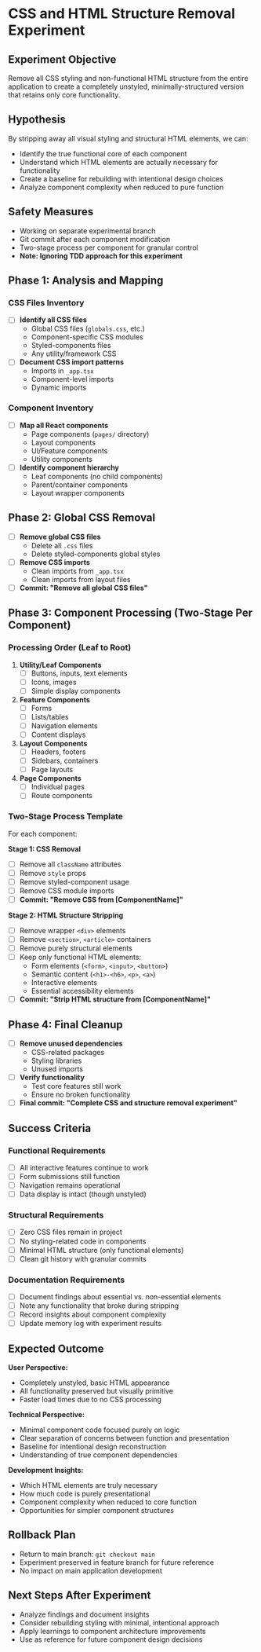 # CSS and HTML Structure Removal Experiment

## Experiment Objective
Remove all CSS styling and non-functional HTML structure from the entire application to create a completely unstyled, minimally-structured version that retains only core functionality.

## Hypothesis
By stripping away all visual styling and structural HTML elements, we can:
- Identify the true functional core of each component
- Understand which HTML elements are actually necessary for functionality
- Create a baseline for rebuilding with intentional design choices
- Analyze component complexity when reduced to pure function

## Safety Measures
- Working on separate experimental branch
- Git commit after each component modification
- Two-stage process per component for granular control
- **Note: Ignoring TDD approach for this experiment**

## Phase 1: Analysis and Mapping

### CSS Files Inventory
- [ ] **Identify all CSS files**
  - Global CSS files (`globals.css`, etc.)
  - Component-specific CSS modules
  - Styled-components files
  - Any utility/framework CSS
- [ ] **Document CSS import patterns**
  - Imports in `_app.tsx`
  - Component-level imports
  - Dynamic imports

### Component Inventory
- [ ] **Map all React components**
  - Page components (`pages/` directory)
  - Layout components
  - UI/Feature components
  - Utility components
- [ ] **Identify component hierarchy**
  - Leaf components (no child components)
  - Parent/container components
  - Layout wrapper components

## Phase 2: Global CSS Removal

- [ ] **Remove global CSS files**
  - Delete all `.css` files
  - Delete styled-components global styles
- [ ] **Remove CSS imports**
  - Clean imports from `_app.tsx`
  - Clean imports from layout files
- [ ] **Commit: "Remove all global CSS files"**

## Phase 3: Component Processing (Two-Stage Per Component)

### Processing Order (Leaf to Root)
1. **Utility/Leaf Components**
   - [ ] Buttons, inputs, text elements
   - [ ] Icons, images
   - [ ] Simple display components

2. **Feature Components**
   - [ ] Forms
   - [ ] Lists/tables
   - [ ] Navigation elements
   - [ ] Content displays

3. **Layout Components**
   - [ ] Headers, footers
   - [ ] Sidebars, containers
   - [ ] Page layouts

4. **Page Components**
   - [ ] Individual pages
   - [ ] Route components

### Two-Stage Process Template
For each component:

**Stage 1: CSS Removal**
- [ ] Remove all `className` attributes
- [ ] Remove `style` props
- [ ] Remove styled-component usage
- [ ] Remove CSS module imports
- [ ] **Commit: "Remove CSS from [ComponentName]"**

**Stage 2: HTML Structure Stripping**
- [ ] Remove wrapper `<div>` elements
- [ ] Remove `<section>`, `<article>` containers
- [ ] Remove purely structural elements
- [ ] Keep only functional HTML elements:
  - Form elements (`<form>`, `<input>`, `<button>`)
  - Semantic content (`<h1>-<h6>`, `<p>`, `<a>`)
  - Interactive elements
  - Essential accessibility elements
- [ ] **Commit: "Strip HTML structure from [ComponentName]"**

## Phase 4: Final Cleanup

- [ ] **Remove unused dependencies**
  - CSS-related packages
  - Styling libraries
  - Unused imports
- [ ] **Verify functionality**
  - Test core features still work
  - Ensure no broken functionality
- [ ] **Final commit: "Complete CSS and structure removal experiment"**

## Success Criteria

### Functional Requirements
- [ ] All interactive features continue to work
- [ ] Form submissions still function
- [ ] Navigation remains operational
- [ ] Data display is intact (though unstyled)

### Structural Requirements
- [ ] Zero CSS files remain in project
- [ ] No styling-related code in components
- [ ] Minimal HTML structure (only functional elements)
- [ ] Clean git history with granular commits

### Documentation Requirements
- [ ] Document findings about essential vs. non-essential elements
- [ ] Note any functionality that broke during stripping
- [ ] Record insights about component complexity
- [ ] Update memory log with experiment results

## Expected Outcome

**User Perspective:**
- Completely unstyled, basic HTML appearance
- All functionality preserved but visually primitive
- Faster load times due to no CSS processing

**Technical Perspective:**
- Minimal component code focused purely on logic
- Clear separation of concerns between function and presentation
- Baseline for intentional design reconstruction
- Understanding of true component dependencies

**Development Insights:**
- Which HTML elements are truly necessary
- How much code is purely presentational
- Component complexity when reduced to core function
- Opportunities for simpler component structures

## Rollback Plan
- Return to main branch: `git checkout main`
- Experiment preserved in feature branch for future reference
- No impact on main application development

## Next Steps After Experiment
- Analyze findings and document insights
- Consider rebuilding styling with minimal, intentional approach
- Apply learnings to component architecture improvements
- Use as reference for future component design decisions
